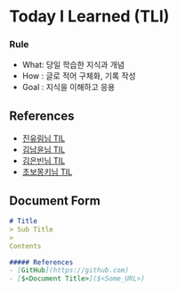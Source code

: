 # Today I Learned (TLI)
### Rule
- What: 당일 학습한 지식과 개념
- How : 글로 적어 구체화, 기록 작성
- Goal : 지식을 이해하고 응용

References
---
- [진유림님 TIL](https://github.com/milooy/TIL)
- [김남윤님 TIL](https://github.com/cheese10yun/TIL)
- [김은빈님 TIL](https://github.com/rlaisqls/TIL)
- [초보몽키님 TIL](https://wayhome25.github.io/)


Document Form
---

```Markdown
# Title
> Sub Title
>
Contents

##### References
- [GitHub](https://github.com)
- [$<Document Title>]($<Some_URL>)
```